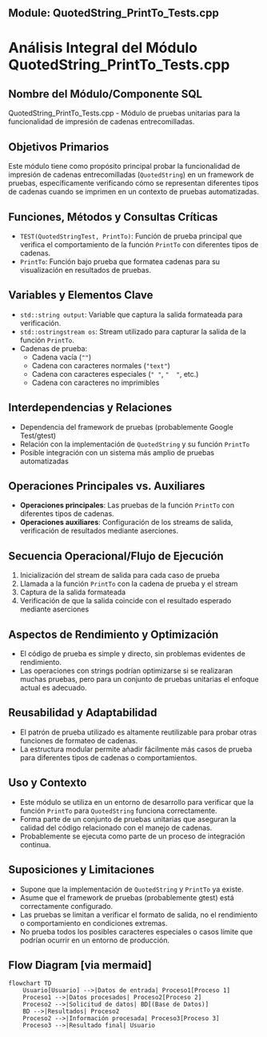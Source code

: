 ## Module: QuotedString_PrintTo_Tests.cpp
# Análisis Integral del Módulo QuotedString_PrintTo_Tests.cpp

## Nombre del Módulo/Componente SQL
QuotedString_PrintTo_Tests.cpp - Módulo de pruebas unitarias para la funcionalidad de impresión de cadenas entrecomilladas.

## Objetivos Primarios
Este módulo tiene como propósito principal probar la funcionalidad de impresión de cadenas entrecomilladas (`QuotedString`) en un framework de pruebas, específicamente verificando cómo se representan diferentes tipos de cadenas cuando se imprimen en un contexto de pruebas automatizadas.

## Funciones, Métodos y Consultas Críticas
- `TEST(QuotedStringTest, PrintTo)`: Función de prueba principal que verifica el comportamiento de la función `PrintTo` con diferentes tipos de cadenas.
- `PrintTo`: Función bajo prueba que formatea cadenas para su visualización en resultados de pruebas.

## Variables y Elementos Clave
- `std::string output`: Variable que captura la salida formateada para verificación.
- `std::ostringstream os`: Stream utilizado para capturar la salida de la función `PrintTo`.
- Cadenas de prueba: 
  - Cadena vacía (`""`)
  - Cadena con caracteres normales (`"text"`)
  - Cadena con caracteres especiales (`"
"`, `"	"`, etc.)
  - Cadena con caracteres no imprimibles

## Interdependencias y Relaciones
- Dependencia del framework de pruebas (probablemente Google Test/gtest)
- Relación con la implementación de `QuotedString` y su función `PrintTo`
- Posible integración con un sistema más amplio de pruebas automatizadas

## Operaciones Principales vs. Auxiliares
- **Operaciones principales**: Las pruebas de la función `PrintTo` con diferentes tipos de cadenas.
- **Operaciones auxiliares**: Configuración de los streams de salida, verificación de resultados mediante aserciones.

## Secuencia Operacional/Flujo de Ejecución
1. Inicialización del stream de salida para cada caso de prueba
2. Llamada a la función `PrintTo` con la cadena de prueba y el stream
3. Captura de la salida formateada
4. Verificación de que la salida coincide con el resultado esperado mediante aserciones

## Aspectos de Rendimiento y Optimización
- El código de prueba es simple y directo, sin problemas evidentes de rendimiento.
- Las operaciones con strings podrían optimizarse si se realizaran muchas pruebas, pero para un conjunto de pruebas unitarias el enfoque actual es adecuado.

## Reusabilidad y Adaptabilidad
- El patrón de prueba utilizado es altamente reutilizable para probar otras funciones de formateo de cadenas.
- La estructura modular permite añadir fácilmente más casos de prueba para diferentes tipos de cadenas o comportamientos.

## Uso y Contexto
- Este módulo se utiliza en un entorno de desarrollo para verificar que la función `PrintTo` para `QuotedString` funciona correctamente.
- Forma parte de un conjunto de pruebas unitarias que aseguran la calidad del código relacionado con el manejo de cadenas.
- Probablemente se ejecuta como parte de un proceso de integración continua.

## Suposiciones y Limitaciones
- Supone que la implementación de `QuotedString` y `PrintTo` ya existe.
- Asume que el framework de pruebas (probablemente gtest) está correctamente configurado.
- Las pruebas se limitan a verificar el formato de salida, no el rendimiento o comportamiento en condiciones extremas.
- No prueba todos los posibles caracteres especiales o casos límite que podrían ocurrir en un entorno de producción.
## Flow Diagram [via mermaid]
```mermaid
flowchart TD
    Usuario[Usuario] -->|Datos de entrada| Proceso1[Proceso 1]
    Proceso1 -->|Datos procesados| Proceso2[Proceso 2]
    Proceso2 -->|Solicitud de datos| BD[(Base de Datos)]
    BD -->|Resultados| Proceso2
    Proceso2 -->|Información procesada| Proceso3[Proceso 3]
    Proceso3 -->|Resultado final| Usuario
```
